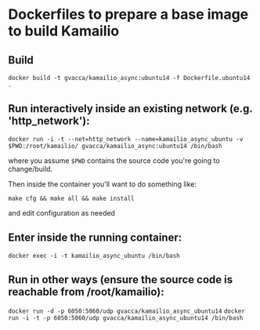 # Dockerfiles to prepare a base image to build Kamailio

## Build
```docker build -t gvacca/kamailio_async:ubuntu14 -f Dockerfile.ubuntu14 .```

## Run interactively inside an existing network (e.g. 'http_network'):
```docker run -i -t --net=http_network --name=kamailio_async_ubuntu -v $PWD:/root/kamailio/ gvacca/kamailio_async:ubuntu14 /bin/bash```

where you assume `$PWD` contains the source code you're going to change/build.

Then inside the container you'll want to do something like:

```make cfg && make all && make install```

and edit configuration as needed

## Enter inside the running container:
```docker exec -i -t kamailio_async_ubuntu /bin/bash```

## Run in other ways (ensure the source code is reachable from /root/kamailio):
```docker run -d -p 6050:5060/udp gvacca/kamailio_async_ubuntu14```
```docker run -i -t -p 6050:5060/udp gvacca/kamailio_async_ubuntu14 /bin/bash```
